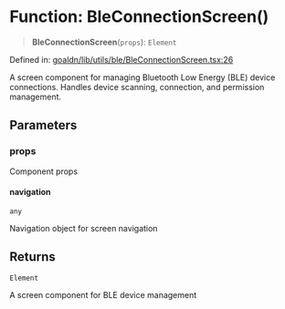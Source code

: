 # Function: BleConnectionScreen()

> **BleConnectionScreen**(`props`): `Element`

Defined in: [goaldn/lib/utils/ble/BleConnectionScreen.tsx:26](https://github.com/aldesgroup/goaldn/blob/6a7943d02984b1a6b41d76a3a483a1484b644076/lib/utils/ble/BleConnectionScreen.tsx#L26)

A screen component for managing Bluetooth Low Energy (BLE) device connections.
Handles device scanning, connection, and permission management.

## Parameters

### props

Component props

#### navigation

`any`

Navigation object for screen navigation

## Returns

`Element`

A screen component for BLE device management
